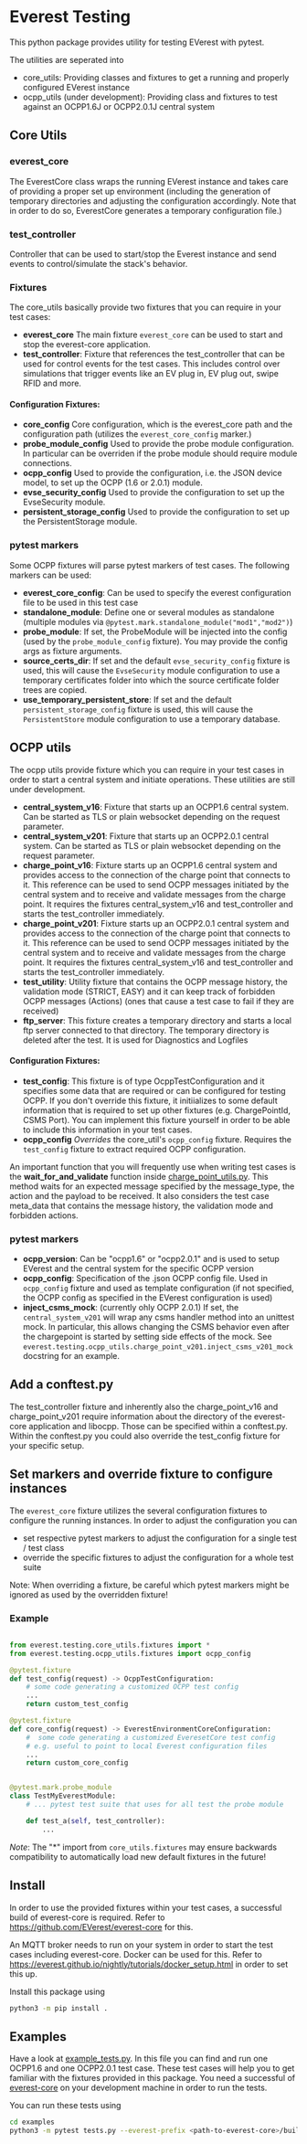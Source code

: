 # Everest Testing

This python package provides utility for testing EVerest with pytest.

The utilities are seperated into

- core_utils: Providing classes and fixtures to get a running and properly configured EVerest instance
- ocpp_utils (under development): Providing class and fixtures to test against an OCPP1.6J or OCPP2.0.1J central system

## Core Utils

### everest_core
The EverestCore class wraps the running EVerest instance and takes care of providing a proper set up environment (including 
the generation of temporary directories and adjusting the configuration accordingly. Note that in order to do so, EverestCore generates
 a temporary configuration file.)

### test_controller

Controller that can be used to start/stop the Everest instance and send events to control/simulate the stack's behavior.

### Fixtures

The core_utils basically provide two fixtures that you can require in your test cases:

- **everest_core** The main fixture `everest_core` can be used to start and stop the everest-core application.
- **test_controller**: Fixture that references the test_controller that can be used for control events for the test cases. This includes control over simulations that trigger events like an EV plug in, EV plug out, swipe RFID and more. 

#### Configuration Fixtures:

- **core_config** Core configuration, which is the everest_core path and the configuration path (utilizes the `everest_core_config` marker.)
- **probe_module_config** Used to provide the probe module configuration. In particular can be overriden if the probe module should require module connections.
- **ocpp_config**  Used to provide the configuration, i.e. the JSON device model,  to set up the OCPP (1.6 or 2.0.1) module.
- **evse_security_config** Used to provide the configuration to set up the EvseSecurity module.
- **persistent_storage_config** Used to provide the configuration to set up the PersistentStorage module.

### pytest markers

Some OCPP fixtures will parse pytest markers of test cases. The following markers can be used:
- **everest_core_config**: Can be used to specify the everest configuration file to be used in this test case
- **standalone_module**: Define one or several modules as standalone (multiple modules via `@pytest.mark.standalone_module("mod1","mod2")`)
- **probe_module**: If set, the ProbeModule will be injected into the config (used by the `probe_module_config` fixture). You may provide the config args as fixture arguments.
- **source_certs_dir**: If set and the  default `evse_security_config` fixture is used, this will cause the  `EvseSecurity` module configuration to use a  temporary certificates folder into which the source certificate folder trees are copied.
- **use_temporary_persistent_store**: If set and the  default `persistent_storage_config` fixture is used, this will cause the  `PersistentStore` module configuration to use a  temporary database.

## OCPP utils

The ocpp utils provide fixture which you can require in your test cases in order to start a central system and initiate operations.
These utilities are still under development.

- **central_system_v16**: Fixture that starts up an OCPP1.6 central system. Can be started as TLS or plain websocket depending on the request parameter.
- **central_system_v201**: Fixture that starts up an OCPP2.0.1 central system. Can be started as TLS or plain websocket depending on the request parameter.
- **charge_point_v16**: Fixture starts up an OCPP1.6 central system and provides access to the connection of the charge point that connects to it. This reference can be used to send OCPP messages initiated by the central system and to receive and validate messages from the charge point. It requires the fixtures central_system_v16 and test_controller and starts the test_controller immediately.
- **charge_point_v201**: Fixture starts up an OCPP2.0.1 central system and provides access to the connection of the charge point that connects to it. This reference can be used to send OCPP messages initiated by the central system and to receive and validate messages from the charge point. It requires the fixtures central_system_v16 and test_controller and starts the test_controller immediately.
- **test_utility**: Utility fixture that contains the OCPP message history, the validation mode (STRICT, EASY) and it can keep track of forbidden OCPP messages (Actions) (ones that cause a test case to fail if they are received)
- **ftp_server**: This fixture creates a temporary directory and starts a local ftp server connected to that directory. The temporary directory is deleted after the test. It is used for Diagnostics and Logfiles

#### Configuration Fixtures:
- **test_config**: This fixture is of type OcppTestConfiguration and it specifies some data that are required or can be configured for testing OCPP. If you don't override this fixture, it initiializes to some default information that is required to set up other fixtures (e.g. ChargePointId, CSMS Port). You can implement this fixture yourself in order to be able to include this information in your test cases.
- **ocpp_config** _Overrides_ the core_util's `ocpp_config` fixture.  Requires the `test_config` fixture to  extract required OCPP configuration.

An important function that you will frequently use when writing test cases is the **wait_for_and_validate** function inside [charge_point_utils.py](src/everest/testing/ocpp_utils/charge_point_utils.py). This method waits for an expected message specified by the message_type, the action and the payload to be received. It also considers the test case meta_data that contains the message history, the validation mode and forbidden actions.


### pytest markers

- **ocpp_version**: Can be "ocpp1.6" or "ocpp2.0.1" and is used to setup EVerest and the central system for the specific OCPP version
- **ocpp_config**: Specification of the .json OCPP config file. Used in `ocpp_config` fixture and used as template configuration (if not specified, the OCPP config as specified in the EVerest configuration is used) 
- **inject_csms_mock**: (currently ohly OCPP 2.0.1) If set, the `central_system_v201` will wrap any csms handler method into an unittest mock. In particular, this allows changing the CSMS behavior even after the chargepoint is started by setting side effects of the mock. See `everest.testing.ocpp_utils.charge_point_v201.inject_csms_v201_mock` docstring for an example.


## Add a conftest.py

The test_controller fixture and inherently also the charge_point_v16 and charge_point_v201 require information about the directory of the everest-core application and libocpp. Those can be specified within a conftest.py. Within the conftest.py you could also override the test_config fixture for your specific setup.

## Set markers and override fixture to configure instances

The  `everest_core` fixture utilizes the several configuration fixtures to configure the running instances. In order to adjust
the configuration you can
- set respective pytest markers to adjust the configuration for a single test / test class
- override the specific fixtures to adjust the configuration for a whole test suite

Note: When overriding a fixture, be careful which pytest markers might be ignored as used by the overridden fixture!

### Example

```python

from everest.testing.core_utils.fixtures import *
from everest.testing.ocpp_utils.fixtures import ocpp_config

@pytest.fixture
def test_config(request) -> OcppTestConfiguration:
    # some code generating a customized OCPP test config
    ...
    return custom_test_config

@pytest.fixture
def core_config(request) -> EverestEnvironmentCoreConfiguration:
    #  some code generating a customized EveresetCore test config
    # e.g. useful to point to local Everest configuration files
    ...
    return custom_core_config


@pytest.mark.probe_module
class TestMyEverestModule:
    # ... pytest test suite that uses for all test the probe module

    def test_a(self, test_controller):
        ...

```

_Note_: The "*" import from `core_utils.fixtures` may ensure backwards compatibility to automatically load new default fixtures in the future!


## Install

In order to use the provided fixtures within your test cases, a successful build of everest-core is required. Refer to https://github.com/EVerest/everest-core for this.

An MQTT broker needs to run on your system in order to start the test cases including everest-core. Docker can be used for this. Refer to https://everest.github.io/nightly/tutorials/docker_setup.html in order to set this up.

Install this package using

```bash
python3 -m pip install .
```

## Examples

Have a look at [example_tests.py](examples/tests.py). In this file you can find and run one OCPP1.6 and one OCPP2.0.1 test case. These test cases will help you to get familiar with the fixtures provided in this package. You need a successful of [everest-core](https://github.com/EVerest/everest-core) on your development machine in order to run the tests.

You can run these tests using

```bash
cd examples
python3 -m pytest tests.py --everest-prefix <path-to-everest-core>/build/dist/ --libocpp <path-to-libocpp> --log-cli-level=DEBUG
```




